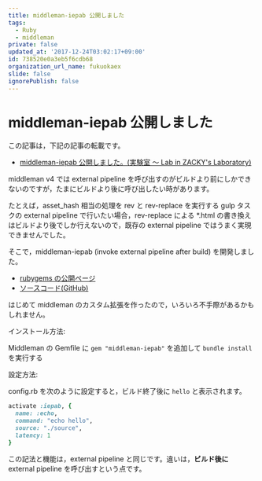 ```yaml
---
title: middleman-iepab 公開しました
tags:
  - Ruby
  - middleman
private: false
updated_at: '2017-12-24T03:02:17+09:00'
id: 738520e0a3eb5f6cdb68
organization_url_name: fukuokaex
slide: false
ignorePublish: false
---
```

# middleman-iepab 公開しました

この記事は，下記の記事の転載です。

* [middleman-iepab 公開しました。(実験室 〜 Lab in ZACKY's Laboratory)](https://zacky1972.github.io/tech/2017/12/24/middleman-iepab.html)

middleman v4 では external pipeline を呼び出すのがビルドより前にしかできないのですが，たまにビルドより後に呼び出したい時があります。

たとえば，asset_hash 相当の処理を rev と rev-replace を実行する gulp タスクの external pipeline で行いたい場合，rev-replace による \*.html の書き換えはビルドより後でしか行えないので，既存の external pipeline ではうまく実現できませんでした。

そこで，middleman-iepab (invoke external pipeline after build) を開発しました。

* [rubygems の公開ページ](https://rubygems.org/gems/middleman-iepab)
* [ソースコード(GitHub)](https://github.com/zacky1972/middleman-iepab)

はじめて middleman のカスタム拡張を作ったので，いろいろ不手際があるかもしれません。

インストール方法:

Middleman の Gemfile に `gem "middleman-iepab"` を追加して `bundle install` を実行する

設定方法:

config.rb を次のように設定すると，ビルド終了後に `hello` と表示されます。

```ruby
activate :iepab, {
  name: :echo,
  command: "echo hello",
  source: "./source",
  latency: 1
}
```

この記法と機能は，external pipeline と同じです。違いは，**ビルド後に** external pipeline を呼び出すという点です。
